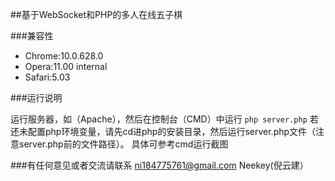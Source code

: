 ##基于WebSocket和PHP的多人在线五子棋

###兼容性
* Chrome:10.0.628.0
* Opera:11.00 internal
* Safari:5.03###运行说明运行服务器，如（Apache），然后在控制台（CMD）中运行 `php server.php`若还未配置php环境变量，请先cd进php的安装目录，然后运行server.php文件（注意server.php前的文件路径）。具体可参考cmd运行截图###有任何意见或者交流请联系ni184775761@gmail.com Neekey(倪云建）